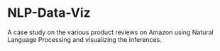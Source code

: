 # NLP-Data-Viz
A case study on the various product reviews on Amazon using Natural Language Processing and visualizing the inferences.
